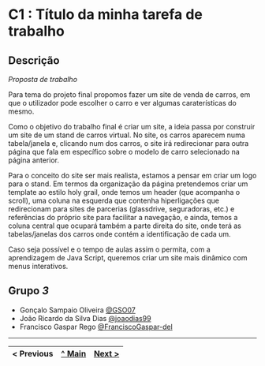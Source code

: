 # C1 : Título da minha tarefa de trabalho

## Descrição
_Proposta de trabalho_

Para tema do projeto final propomos fazer um site de venda de carros, em que o utilizador pode escolher o carro e ver algumas caraterísticas do mesmo.

Como o objetivo do trabalho final é criar um site, a ideia passa por construir um site de um stand de carros virtual. No site, os carros aparecem numa tabela/janela e, clicando num dos carros, o site irá redirecionar para outra página que fala em específico sobre o modelo de carro selecionado na página anterior.

Para o conceito do site ser mais realista, estamos a pensar em criar um logo para o stand. Em termos da organização da página pretendemos criar um template ao estilo holy grail, onde temos um header (que acompanha o scroll), uma coluna na esquerda que contenha hiperligações que redirecionam para sites de parcerias (glassdrive, seguradoras, etc.) e referências do próprio site para facilitar a navegação, e ainda, temos a coluna central que ocupará também a parte direita do site, onde terá as tabelas/janelas dos carros onde contém a identificação de cada um.

Caso seja possível e o tempo de aulas assim o permita, com a aprendizagem de Java Script, queremos criar um site mais dinâmico com menus interativos.


## Grupo _3_

* Gonçalo Sampaio Oliveira [@GSO07](https://github.com/GSO07)
* João Ricardo da Silva Dias [@joaodias99](https://github.com/joaodias99)
* Francisco Gaspar Rego [@FranciscoGaspar-del](https://github.com/FranciscoGaspar-del)



---
< Previous | [^ Main](https://github.com/exemploTrabalho/report) | [Next >](c2.md)
:--- | :---: | ---: 
